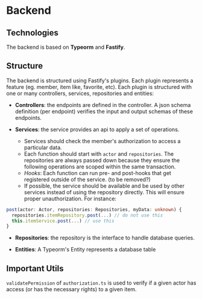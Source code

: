 # Backend

## Technologies

The backend is based on **Typeorm** and **Fastify**. 

## Structure

The backend is structured using Fastify's plugins. Each plugin represents a feature (eg. member, item like, favorite, etc). Each plugin is structured with one or many controllers, services, repositories and entities:

- **Controllers**: the endpoints are defined in the controller. A json schema definition (per endpoint) verifies the input and output schemas of these endpoints.

- **Services**: the service provides an api to apply a set of operations. 
  - Services should check the member's authorization to access a particular data. 
  - Each function should start with `actor` and `repositories`. The repositories are always passed down because they ensure the following operations are scoped within the same transaction.  
  - *Hooks*: Each function can run pre- and post-hooks that get registered outside of the service. (to be removed?)
  - If possible, the service should be available and be used by other services instead of using the repository directly. This will ensure proper unauthorization. For instance:

```ts
post(actor: Actor, repositories: Repositories, myData: unknown) {
  repositories.itemRepository.post(...) // do not use this
  this.itemService.post(...) // use this
}
```

- **Repositories**: the repository is the interface to handle database queries. 

- **Entities**: A Typeorm's Entity represents a database table 



## Important Utils
`validatePermission` of `authorization.ts` is used to verify if a given actor has access (or has the necessary rights) to a given item. 
